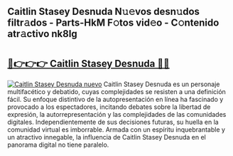 ## Caitlin Stasey Desnuda N𝚞𝚎vos desn𝚞dos filtr𝚊dos - Parts-HkM F𝚘tos vid𝚎o - C𝚘ntenido atr𝚊ctivo nk8Ig

# <h2><a href="http://mbc7wd.tromn.icu/?c=Caitlin+Stasey+Desnuda">🔗👉👉👉 Caitlin Stasey Desnuda 🔗🔗</a></h2>

[![Caitlin Stasey Desnuda nuevo](https://i.imgur.com/pEAQMta.gif)](http://mbc7wd.tromn.icu/?c=Caitlin+Stasey+Desnuda)
Caitlin Stasey Desnuda es un personaje multifacético y debatido, cuyas complejidades se resisten a una definición fácil.  Su enfoque distintivo de la autopresentación en línea ha fascinado y provocado a los espectadores, incitando debates sobre la libertad de expresión, la autorrepresentación y las complejidades de las comunidades digitales. Independientemente de sus decisiones futuras, su huella en la comunidad virtual es imborrable. Armada con un espíritu inquebrantable y un atractivo innegable, la influencia de Caitlin Stasey Desnuda en el panorama digital no tiene paralelo.
